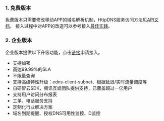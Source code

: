 ### 1. 免费版本
免费版本只需要修改移动APP的域名解析机制，HttpDNS服务访问方法见[API文档](/doc/product/379/API)，
接入过程中对APP的改造可以参考接入[最佳实践](/doc/product/379/最佳实践)。

### 2. 企业版本
企业版本提供以下升级功能，点击[链接](http://manage.qcloud.com/dbexp/apply.php?product=httpdns)申请接入。
- 支持加密
- 高达99.99%的SLA
- 不限量查询
- 支持高级特性升级：edns-client-subnet、根据延迟/实时流量调度等
- 自研智云SDK，腾讯互娱团队提供支持，已覆盖超过一亿用户
- 支持用户访问分布报表
- 工单、电话服务支持
- 定制化行业解决方案
- 域名到期提醒、授权DNS可用性监控、D监控
